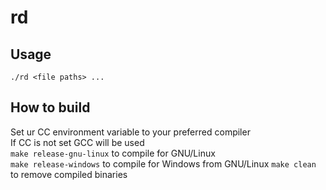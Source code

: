 # rd
## Usage
``./rd <file paths> ...``
## How to build
Set ur CC environment variable to your preferred compiler<br>
If CC is not set GCC will be used<br>
``make release-gnu-linux`` to compile for GNU/Linux<br>
``make release-windows`` to compile for Windows from GNU/Linux
``make clean`` to remove compiled binaries
